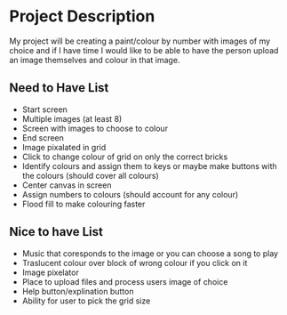 # Project Description

My project will be creating a paint/colour by number with images of my choice and if I have time I would like to be able to have the person upload an image themselves and colour in that image.

## Need to Have List
- Start screen
- Multiple images (at least 8)
- Screen with images to choose to colour
- End screen
- Image pixalated in grid
- Click to change colour of grid on only the correct bricks
- Identify colours and assign them to keys or maybe make buttons with the colours (should cover all colours)
- Center canvas in screen
- Assign numbers to colours (should account for any colour)
- Flood fill to make colouring faster

## Nice to have List 
- Music that coresponds to the image or you can choose a song to play
- Traslucent colour over block of wrong colour if you click on it
- Image pixelator
- Place to upload files and process users image of choice
- Help button/explination button 
- Ability for user to pick the grid size
